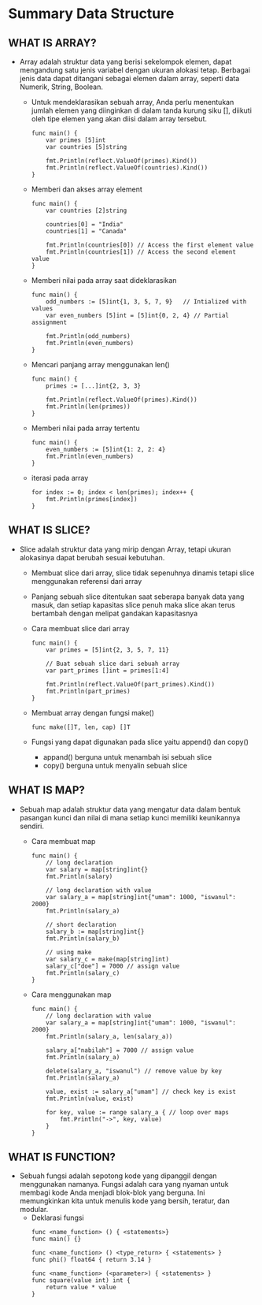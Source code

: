 # Summary Data Structure

## WHAT IS ARRAY?
* Array adalah struktur data yang berisi sekelompok elemen, dapat mengandung satu jenis variabel dengan ukuran alokasi tetap. Berbagai jenis data dapat ditangani sebagai elemen dalam array, seperti data Numerik, String, Boolean.
    * Untuk mendeklarasikan sebuah array, Anda perlu menentukan jumlah elemen yang diinginkan di dalam tanda kurung siku [], diikuti oleh tipe elemen yang akan diisi dalam array tersebut.
        ```
        func main() {
            var primes [5]int
            var countries [5]string

            fmt.Println(reflect.ValueOf(primes).Kind())
            fmt.Println(reflect.ValueOf(countries).Kind())
        }
        ```

    * Memberi dan akses array element
        ```
        func main() {
            var countries [2]string
            
            countries[0] = "India"
            countries[1] = "Canada"
            
            fmt.Println(countries[0]) // Access the first element value
            fmt.Println(countries[1]) // Access the second element value
        }
        ```

    * Memberi nilai pada array saat dideklarasikan
        ```
        func main() {
            odd_numbers := [5]int{1, 3, 5, 7, 9}   // Intialized with values
            var even_numbers [5]int = [5]int{0, 2, 4} // Partial assignment

            fmt.Println(odd_numbers)
            fmt.Println(even_numbers)
        }
        ```
    
    * Mencari panjang array menggunakan len()
        ```
        func main() {
            primes := [...]int{2, 3, 3}

            fmt.Println(reflect.ValueOf(primes).Kind())
            fmt.Println(len(primes))
        }
        ```

    * Memberi nilai pada array tertentu
        ```
        func main() {
            even_numbers := [5]int{1: 2, 2: 4}
            fmt.Println(even_numbers)
        }
        ```

    * iterasi pada array
        ```
        for index := 0; index < len(primes); index++ {
            fmt.Println(primes[index])
        }
        ```
    
## WHAT IS SLICE?
* Slice adalah struktur data yang mirip dengan Array, tetapi ukuran alokasinya dapat berubah sesuai kebutuhan.
    * Membuat slice dari array, slice tidak sepenuhnya dinamis tetapi slice menggunakan referensi dari array
    * Panjang sebuah slice ditentukan saat seberapa banyak data yang masuk, dan setiap kapasitas slice penuh maka slice akan terus bertambah dengan melipat gandakan kapasitasnya
    * Cara membuat slice dari array
        ```
        func main() {
            var primes = [5]int{2, 3, 5, 7, 11}

            // Buat sebuah slice dari sebuah array
            var part_primes []int = primes[1:4]

            fmt.Println(reflect.ValueOf(part_primes).Kind())
            fmt.Println(part_primes)
        }

        ```
    
    * Membuat array dengan fungsi make()
        ```
        func make([]T, len, cap) []T
        ```

    * Fungsi yang dapat digunakan pada slice yaitu append() dan copy()
        * appand() berguna untuk menambah isi sebuah slice
        * copy() berguna untuk menyalin sebuah slice


## WHAT IS MAP?
* Sebuah map adalah struktur data yang mengatur data dalam bentuk pasangan kunci dan nilai di mana setiap kunci memiliki keunikannya sendiri.
    * Cara membuat map
        ```
        func main() {
            // long declaration
            var salary = map[string]int{}
            fmt.Println(salary)

            // long declaration with value
            var salary_a = map[string]int{"umam": 1000, "iswanul": 2000}
            fmt.Println(salary_a)

            // short declaration
            salary_b := map[string]int{}
            fmt.Println(salary_b)

            // using make
            var salary_c = make(map[string]int)
            salary_c["doe"] = 7000 // assign value
            fmt.Println(salary_c)
        }
        ```

    * Cara menggunakan map
        ```
        func main() {
            // long declaration with value
            var salary_a = map[string]int{"umam": 1000, "iswanul": 2000}
            fmt.Println(salary_a, len(salary_a))

            salary_a["nabilah"] = 7000 // assign value
            fmt.Println(salary_a)

            delete(salary_a, "iswanul") // remove value by key
            fmt.Println(salary_a)

            value, exist := salary_a["umam"] // check key is exist
            fmt.Println(value, exist)

            for key, value := range salary_a { // loop over maps
                fmt.Println("->", key, value)
            }
        }
        ```

## WHAT IS FUNCTION?
* Sebuah fungsi adalah sepotong kode yang dipanggil dengan menggunakan namanya. Fungsi adalah cara yang nyaman untuk membagi kode Anda menjadi blok-blok yang berguna. Ini memungkinkan kita untuk menulis kode yang bersih, teratur, dan modular.
    * Deklarasi fungsi
        ```
        func <name_function> () { <statements>}
        func main() {}

        func <name_function> () <type_return> { <statements> }
        func phi() float64 { return 3.14 }

        func <name_function> (<parameter>) { <statements> }
        func square(value int) int {
            return value * value
        }
        ```




